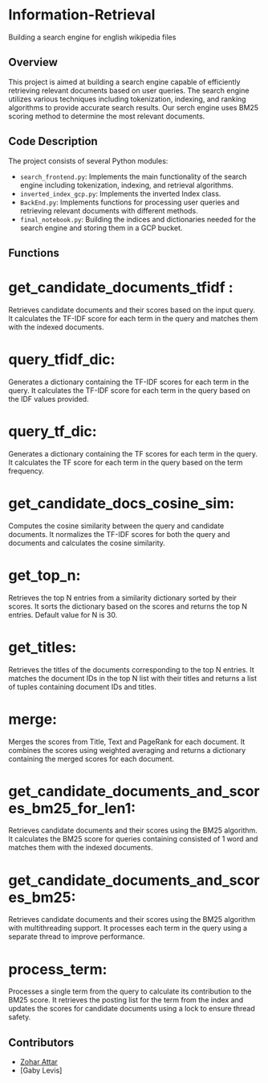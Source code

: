 # Information-Retrieval
Building a search engine for english wikipedia files

## Overview

This project is aimed at building a search engine capable of efficiently retrieving relevant documents based on user queries. The search engine utilizes various techniques including tokenization, indexing, and ranking algorithms to provide accurate search results. Our serch engine uses BM25 scoring method to determine the most relevant documents.

## Code Description

The project consists of several Python modules:

- `search_frontend.py`: Implements the main functionality of the search engine including tokenization, indexing, and retrieval algorithms.
- `inverted_index_gcp.py`: Implements the inverted Index class.
- `BackEnd.py`: Implements functions for processing user queries and retrieving relevant documents with different methods.
- `final_notebook.py`: Building the indices and dictionaries needed for the search engine and storing them in a GCP bucket.

## Functions

# get_candidate_documents_tfidf :
Retrieves candidate documents and their scores based on the input query. It calculates the TF-IDF score for each term in the query and matches them with the indexed documents.

# query_tfidf_dic:
Generates a dictionary containing the TF-IDF scores for each term in the query. It calculates the TF-IDF score for each term in the query based on the IDF values provided.

# query_tf_dic:
Generates a dictionary containing the TF scores for each term in the query. It calculates the TF score for each term in the query based on the term frequency.

# get_candidate_docs_cosine_sim:
Computes the cosine similarity between the query and candidate documents. It normalizes the TF-IDF scores for both the query and documents and calculates the cosine similarity.

# get_top_n:
Retrieves the top N entries from a similarity dictionary sorted by their scores. It sorts the dictionary based on the scores and returns the top N entries. Default value for N is 30.

# get_titles:
Retrieves the titles of the documents corresponding to the top N entries. It matches the document IDs in the top N list with their titles and returns a list of tuples containing document IDs and titles.

# merge:
Merges the scores from Title, Text and PageRank for each document. It combines the scores using weighted averaging and returns a dictionary containing the merged scores for each document.

# get_candidate_documents_and_scores_bm25_for_len1:
Retrieves candidate documents and their scores using the BM25 algorithm. It calculates the BM25 score for queries containing consisted of 1 word and matches them with the indexed documents.

# get_candidate_documents_and_scores_bm25:
Retrieves candidate documents and their scores using the BM25 algorithm with multithreading support. It processes each term in the query using a separate thread to improve performance.

# process_term: 
Processes a single term from the query to calculate its contribution to the BM25 score. It retrieves the posting list for the term from the index and updates the scores for candidate documents using a lock to ensure thread safety.

## Contributors

- [Zohar Attar](https://github.com/zoharattar)
- [Gaby Levis]

